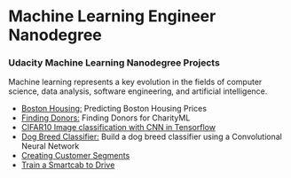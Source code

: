 # Machine Learning Engineer Nanodegree
### Udacity Machine Learning Nanodegree Projects

Machine learning represents a key evolution in the fields of computer science, data analysis, software engineering, and artificial intelligence.


-  [Boston Housing:]() Predicting Boston Housing Prices
-  [Finding Donors:]() Finding Donors for CharityML
- [CIFAR10 Image classification with CNN in Tensorflow]()
- [Dog Breed Classifier:]() Build a dog breed classifier using a Convolutional Neural Network 
- [Creating Customer Segments]()
- [Train a Smartcab to Drive]()



